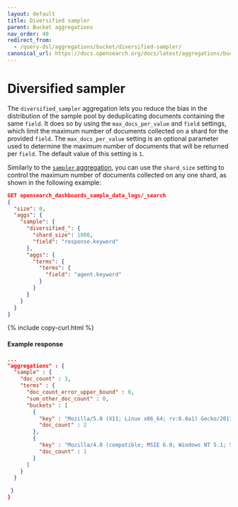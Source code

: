 ```yaml
---
layout: default
title: Diversified sampler
parent: Bucket aggregations
nav_order: 40
redirect_from:
  - /query-dsl/aggregations/bucket/diversified-sampler/
canonical_url: https://docs.opensearch.org/docs/latest/aggregations/bucket/diversified-sampler/
---
```


# Diversified sampler

The `diversified_sampler` aggregation lets you reduce the bias in the distribution of the sample pool by deduplicating documents containing the same `field`. It does so by using the `max_docs_per_value` and `field` settings, which limit the maximum number of documents collected on a shard for the provided `field`. The `max_docs_per_value` setting is an optional parameter used to determine the maximum number of documents that will be returned per `field`. The default value of this setting is `1`.

Similarly to the [`sampler` aggregation]({{site.url}}{{site.baseurl}}/aggregations/bucket/sampler/), you can use the `shard_size` setting to control the maximum number of documents collected on any one shard, as shown in the following example:

```json
GET opensearch_dashboards_sample_data_logs/_search
{
  "size": 0,
  "aggs": {
    "sample": {
      "diversified_": {
        "shard_size": 1000,
        "field": "response.keyword"
      },
      "aggs": {
        "terms": {
          "terms": {
            "field": "agent.keyword"
          }
        }
      }
    }
  }
}
```
{% include copy-curl.html %}

#### Example response

```json
...
"aggregations" : {
  "sample" : {
    "doc_count" : 3,
    "terms" : {
      "doc_count_error_upper_bound" : 0,
      "sum_other_doc_count" : 0,
      "buckets" : [
        {
          "key" : "Mozilla/5.0 (X11; Linux x86_64; rv:6.0a1) Gecko/20110421 Firefox/6.0a1",
          "doc_count" : 2
        },
        {
          "key" : "Mozilla/4.0 (compatible; MSIE 6.0; Windows NT 5.1; SV1; .NET CLR 1.1.4322)",
          "doc_count" : 1
        }
      ]
    }
  }

 }
}
```
 

